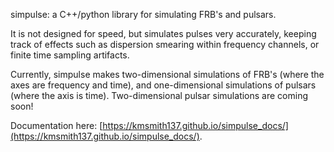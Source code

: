 simpulse: a C++/python library for simulating FRB's and pulsars.

It is not designed for speed, but simulates pulses very accurately, keeping track of 
effects such as dispersion smearing within frequency channels, or finite time sampling artifacts.

Currently, simpulse makes two-dimensional simulations of FRB's (where the axes are frequency and time),
and one-dimensional simulations of pulsars (where the axis is time).  Two-dimensional pulsar simulations
are coming soon!

Documentation here: [https://kmsmith137.github.io/simpulse_docs/](https://kmsmith137.github.io/simpulse_docs/).
